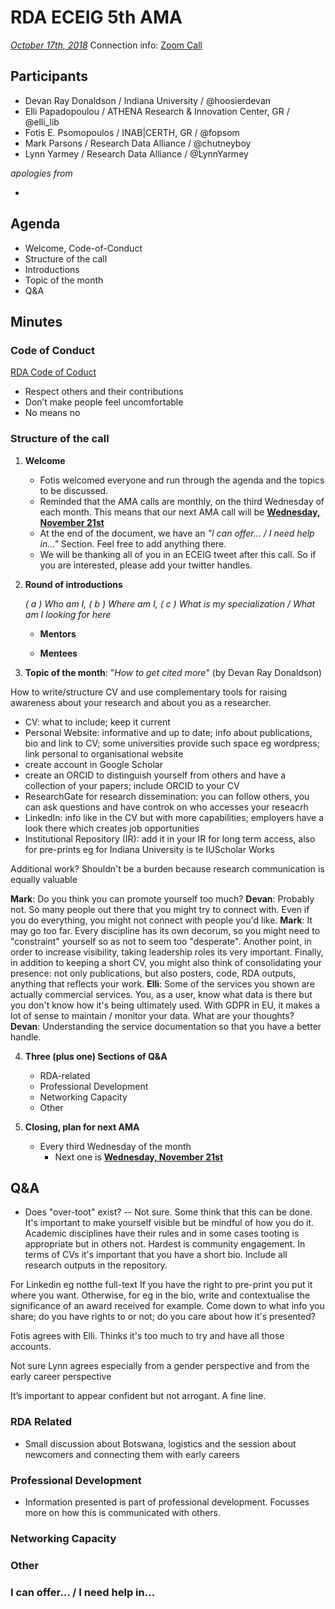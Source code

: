 # RDA ECEIG 5th AMA

[*October 17th, 2018*](https://www.timeanddate.com/worldclock/fixedtime.html?msg=RDA+ECEIG+4th+AMA&iso=20181017T10&p1=3723&ah=1)
Connection info: [Zoom Call](https://iu.zoom.us/j/6703697984)

## Participants

* Devan Ray Donaldson / Indiana University / @hoosierdevan
* Elli Papadopoulou / ATHENA Research & Innovation Center, GR / @elli_lib
* Fotis E. Psomopoulos / INAB|CERTH, GR / @fopsom
* Mark Parsons / Research Data Alliance / @chutneyboy
* Lynn Yarmey / Research Data Alliance / @LynnYarmey

_apologies from_

- 


## Agenda
- Welcome, Code-of-Conduct
- Structure of the call
- Introductions
- Topic of the month
- Q&A


## Minutes

### Code of Conduct

[RDA Code of Coduct](https://www.rd-alliance.org/group/rda-council-private/outcomes/draft-comment-rda-code-conduct)
- Respect others and their contributions
- Don’t make people feel uncomfortable
- No means no

### Structure of the call

1. **Welcome**
    - Fotis welcomed everyone and run through the agenda and the topics to be discussed.
    - Reminded that the AMA calls are monthly, on the third Wednesday of each month. This means that our next AMA call will be [**Wednesday, November 21st**](https://www.timeanddate.com/worldclock/fixedtime.html?msg=RDA+ECEIG+5th+AMA&iso=20181121T10&p1=3723&ah=1)
    - At the end of the document, we have an _"I can offer... / I need help in..."_ Section. Feel free to add anything there.
    - We will be thanking all of you in an ECEIG tweet after this call. So if you are interested, please add your twitter handles.

 
2. **Round of introductions**
    
    _( a ) Who am I, ( b ) Where am I, ( c ) What is my specialization / What am I looking for here_


    * **Mentors**
    

    * **Mentees**


3. **Topic of the month**: "_How to get cited more_" (by Devan Ray Donaldson)

How to write/structure CV and use complementary tools for raising awareness about your research and about you as a researcher.
- CV: what to include; keep it current
- Personal Website: informative and up to date; info about publications, bio and link to CV; some universities provide such space eg wordpress; link personal to organisational website
- create account in Google Scholar
- create an ORCID to distinguish yourself from others and have a collection of your papers; include ORCID to your CV
- ResearchGate for research dissemination: you can follow others, you can ask questions and have controk on who accesses your reseacrh
- LinkedIn: info like in the CV but with more capabilities; employers have a look there which creates job opportunities 
- Institutional Repository (IR): add it in your IR for long term access, also for pre-prints eg for Indiana University is te IUScholar Works 

Additional work? Shouldn't be a burden because research communication is equally valuable

**Mark**: Do you think you can promote yourself too much?
**Devan**: Probably not. So many people out there that you might try to connect with. Even if you do everything, you might not connect with people you'd like.
**Mark**: It may go too far. Every discipline has its own decorum, so you might need to "constraint" yourself so as not to seem too "desperate". Another point, in order to increase visibility, taking leadership roles its very important. Finally, in addition to keeping a short CV, you might also think of consolidating your presence: not only publications, but also posters, code, RDA outputs, anything that reflects your work.
**Elli**: Some of the services you shown are actually commercial services. You, as a user, know what data is there but you don't know how it's being ultimately used. With GDPR in EU, it makes a lot of sense to maintain / monitor your data. What are your thoughts?
**Devan**: Understanding the service documentation so that you have a better handle.


4. **Three (plus one) Sections of Q&A**
    - RDA-related
    - Professional Development
    - Networking Capacity
    - Other

5. **Closing, plan for next AMA**
    - Every third Wednesday of the month 
        - Next one is [**Wednesday, November 21st**](https://www.timeanddate.com/worldclock/fixedtime.html?msg=RDA+ECEIG+5th+AMA&iso=20181121T10&p1=3723&ah=1)


## Q&A

- Does "over-toot" exist? 
-- Not sure. Some think that this can be done. It's important to make yourself visible but be mindful of how you do it. Academic disciplines have their rules and in some cases tooting is appropriate but in others not. Hardest is community engagement.
In terms of CVs it's important that you have a short bio.
Include all research outputs in the repository. 

For Linkedin eg notthe full-text
If you have the right to pre-print you put it where you want. Otherwise, for eg in the bio, write and contextualise the significance of an award received for example. Come down to what info you share; do you have rights to or not; do you care about how it's presented?

Fotis agrees with Elli. Thinks it's too much to try and have all those accounts.

Not sure Lynn agrees especially from a gender perspective and from the early career perspective

It’s important to appear confident but not arrogant. A fine line.

### RDA Related

- Small discussion about Botswana, logistics and the session about newcomers and connecting them with early careers

### Professional Development

- Information presented is part of professional development. Focusses more on how this is communicated with others.

### Networking Capacity


### Other


### I can offer... / I need help in...


